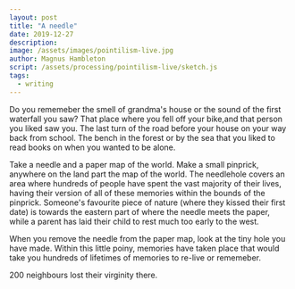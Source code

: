 ```yaml
---
layout: post
title: "A needle"
date: 2019-12-27
description: 
image: /assets/images/pointilism-live.jpg
author: Magnus Hambleton
script: /assets/processing/pointilism-live/sketch.js
tags: 
  - writing
---
```

Do you rememeber the smell of grandma's house or the sound of the first waterfall you saw? That place where you fell off your bike,and that person you liked saw you. The last turn of the road before your house on your way back from school. The bench in the forest or by the sea that you liked to read books on when you wanted to be alone.

Take a needle and a paper map of the world. Make a small pinprick, anywhere on the land part the map of the world. The needlehole  covers an area where hundreds of people have spent the vast majority of their lives, having their version of all of these memories within the bounds of the pinprick. Someone's favourite piece of nature (where they kissed their first date) is towards the eastern part of where the needle meets the paper, while a parent has laid their child to rest much too early to the west. 

When you remove the needle from the paper map, look at the tiny hole you have made. Within this little poiny, memories have taken place that would take you hundreds of lifetimes of memories to re-live or rememeber.     

200 neighbours lost their virginity there. 